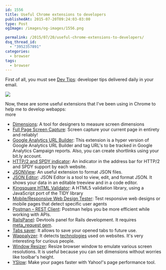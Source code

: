 ```yaml
---
id: 1556
title: Useful Chrome extensions to developers
publishedAt: 2015-07-20T09:24:03-03:00
type: Post
ogImage: /images/og-images/1556.png

permalink: /2015/07/20/useful-chrome-extensions-to-developers/
dsq_thread_id:
  - "3952357891"
categories:
  - browser
tags:
  - browser
---
```

First of all, you must see [Dev Tips](https://umaar.com/dev-tips/): developer tips delivered daily in your email.

[![](https://umaar.com/assets/images/dev-tips/quick-edit-element.gif)](https://umaar.com/dev-tips/17-quick-edit-element/)

Now, these are some useful extensions that I've been using in Chrome to help me to develop webapps:  
<span className="hidden">more</span>

* [Dimensions](https://chrome.google.com/webstore/detail/dimensions/baocaagndhipibgklemoalmkljaimfdj): A tool for designers to measure screen dimensions
* [Full Page Screen Capture](https://chrome.google.com/webstore/detail/full-page-screen-capture/fdpohaocaechififmbbbbbknoalclacl): Screen capture your current page in entirety and reliably!
* [Google Analytics URL Builder](https://chrome.google.com/webstore/detail/google-analytics-url-buil/gaidpiakchgkapdgbnoglpnbccdepnpk): This extension is a hyper version of Google Analytics URL Builder and tag URL's to be tracked in Google Analytics Campaign reports. Also, you can create shortlinks using your bit.ly account.
* [HTTP/2 and SPDY indicator](https://chrome.google.com/webstore/detail/http2-and-spdy-indicator/mpbpobfflnpcgagjijhmgnchggcjblin): An indicator in the address bar for HTTP/2 and SPDY support by each website.
* [JSONView](https://chrome.google.com/webstore/detail/jsonview/chklaanhfefbnpoihckbnefhakgolnmc): An useful extension to format JSON files.
* [JSON Editor](https://chrome.google.com/webstore/detail/json-editor/lhkmoheomjbkfloacpgllgjcamhihfaj): JSON Editor is a tool to view, edit, and format JSON. It shows your data in an editable treeview and in a code editor.
* [Kingsquare HTML Validator](https://chrome.google.com/webstore/detail/kingsquare-html-validator/anjdemaoejlpgmnmkijdemoiebcddhkc): A HTML5 validation library, using a JavaScript port of the TIDY library
* [Mobile/Responsive Web Design Tester](https://chrome.google.com/webstore/detail/mobileresponsive-web-desi/elmekokodcohlommfikpmojheggnbelo): Test responsive web designs or mobile pages that detect specific user agents
* [Postman – REST Client](https://chrome.google.com/webstore/detail/postman-rest-client/fdmmgilgnpjigdojojpjoooidkmcomcm): Postman helps you be more efficient while working with APIs.
* [RailsPanel](https://chrome.google.com/webstore/detail/railspanel/gjpfobpafnhjhbajcjgccbbdofdckggg): Devtools panel for Rails development. It requires <A href="https://github.com/dejan/rails_panel/tree/master/meta_request">meta_request gem</A>.
* [Tabs saver](https://chrome.google.com/webstore/detail/tabs-saver/kmabfaomlcjlnplkoflgenkmmpilmead): It allows to save your opened tabs to future use.
* [Wappalyzer](https://chrome.google.com/webstore/detail/wappalyzer/gppongmhjkpfnbhagpmjfkannfbllamg): It detects [technologies](https://wappalyzer.com/applications) used on websites. It's very interesting for curious people.
* [Window Resizer](https://chrome.google.com/webstore/detail/window-resizer/kkelicaakdanhinjdeammmilcgefonfh): Resize browser window to emulate various screen resolutions. It is useful because you can set dimensions without worries like toolbar's height.
* [YSlow](http://yslow.org/): Make your pages faster with Yahoo!'s page performance tool.
